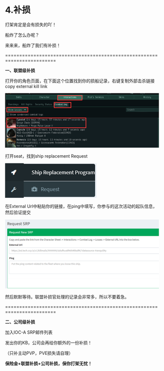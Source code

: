 # 4.补损

打架肯定是会有损失的吖！

船炸了怎么办呢？

来来来，船炸了我们有补损！

========================================================================

**一、联盟级补损**

打开你的角色页面，在下面这个位置找到你的损船记录，右键复制外部击杀链接 copy external kill link

![](../.gitbook/assets/srp1.png)

打开seat，找到ship replacement Request

![](../.gitbook/assets/srp.png)

在External Url中粘贴你的链接，在ping中填写，你参与的这次活动的起队信息，然后验证提交

![](../.gitbook/assets/srp2.png)

然后默默等待。联盟补损官处理的记录会非常多，所以不要着急。

========================================================================

**二、公司级补损**

加入IOC-A SRP邮件列表

发出你的KB，公司会再给你额外的一份补损！

（只补主动PVP，PVE损失请自理）



**保险金+联盟补损+公司补损，保你打架无忧！**



